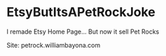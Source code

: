 # EtsyButItsAPetRockJoke
I remade Etsy Home Page... But now it sell Pet Rocks

Site: petrock.williambayona.com
